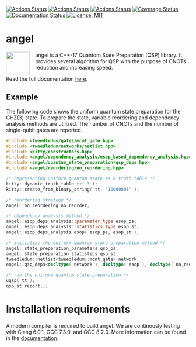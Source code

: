 [![Actions Status](https://github.com/fmozafari/angel/workflows/Linux%20CI/badge.svg)](https://github.com/fmozafari/angel/actions)
[![Actions Status](https://github.com/fmozafari/angel/workflows/MacOS%20CI/badge.svg)](https://github.com/fmozafari/angel/actions)
[![Actions Status](https://github.com/fmozafari/angel/workflows/Windows%20CI/badge.svg)](https://github.com/fmozafari/angel/actions)
[![Coverage Status](https://coveralls.io/repos/github/fmozafari/angel/badge.svg?branch=master)](https://coveralls.io/github/fmozafari/angel?branch=master)
[![Documentation Status](https://readthedocs.org/projects/libangel/badge/?version=latest)](https://libangel.readthedocs.io/en/latest)
[![License: MIT](https://img.shields.io/badge/License-MIT-yellow.svg)](https://opensource.org/licenses/MIT)

# angel
<img src="https://github.com/fmozafari/angel/blob/master/angel.svg" width="64" height="64" align="left" style="margin-right: 12pt" />
angel is a C++-17 Quantom State Preparation (QSP) library. It provides several algorithm for QSP with the purpose of CNOTs reduction and increasing speed.

Read the full documentation [here](https://libangel.readthedocs.io/en/latest/index.html).

## Example

The following code shows the uniform quantum state preparation for the GHZ(3) state. To prepare the state, variable reordering and dependency analysis methods are utilized. The number of CNOTs and the number of single-qubit gates are reported. 

```c++
#include <tweedledum/gates/mcmt_gate.hpp>
#include <tweedledum/networks/netlist.hpp>
#include <kitty/constructors.hpp>
#include <angel/dependency_analysis/esop_based_dependency_analysis.hpp>
#include <angel/quantum_state_preparation/qsp_deps.hpp>
#include <angel/reordering/no_reordering.hpp>

/* representing uniform quantum state as a truth table */
kitty::dynamic_truth_table tt( 3 );
kitty::create_from_binary_string( tt, "10000001" );

/* reordering strategy */
angel::no_reordering no_reorder;

/* dependency analysis method */
angel::esop_deps_analysis::parameter_type esop_ps;
angel::esop_deps_analysis::statistics_type esop_st;
angel::esop_deps_analysis esop( esop_ps, esop_st );

/* initialize the uniform quantum state preparation method */
angel::state_preparation_parameters qsp_ps;
angel::state_preparation_statistics qsp_st;
tweedledum::netlist<tweedledum::mcmt_gate> network;
angel::qsp_deps<decltype( network ), decltype( esop ), decltype( no_reorder )> uqsp( network, esop, no_reorder, qsp_ps, qsp_st );

/* run the uniform quantum state preparation */
uqsp( tt );
qsp_st.report();
```

# Installation requirements
A modern compiler is required to build angel. We are continously testing with Clang 6.0.1, GCC 7.3.0, and GCC 8.2.0. More information can be found in the [documentation](https://libangel.readthedocs.io/en/latest/installation.html).

